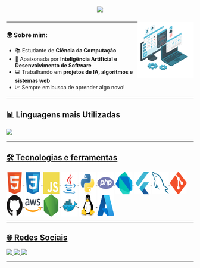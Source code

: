 <h1 align="center">
  <img src="https://readme-typing-svg.herokuapp.com?font=Fira+Code&weight=700&duration=2500&pause=1000&color=F7F7F7&background=FF000000&center=true&vCenter=true&width=500&lines=Ol%C3%A1!%F0%9F%91%8B;Seja+Bem-vindo(a)+ao+meu+GitHub!;Ciência+da+Computação+%7C+IA+%7C+Dev" />
</h1>

<img align="right" src="https://raw.githubusercontent.com/LilianyNunes/LilianyNunes/main/img/bg.svg" alt="programming" width=30% />

---

### 🌍 Sobre mim:
- 📚 Estudante de **Ciência da Computação**  
- 🤖 Apaixonada por **Inteligência Artificial e Desenvolvimento de Software**  
- 💻 Trabalhando em **projetos de IA, algoritmos e sistemas web**  
- 📈 Sempre em busca de aprender algo novo! 

---

## 📊 Linguagens mais Utilizadas
<div>
  <a href="https://github.com/LilianyNunes">
  <img height="180em" src="https://github-readme-stats.vercel.app/api/top-langs/?username=LilianyNunes&theme=react&layout=compact"/>
</div>

---

## 🛠 Tecnologias e ferramentas
<div style="display: inline_block">
  <img align="center" alt="HTML" height="60" width="45" src="https://raw.githubusercontent.com/devicons/devicon/master/icons/html5/html5-original.svg">
  <img align="center" alt="CSS" height="60" width="45" src="https://raw.githubusercontent.com/devicons/devicon/master/icons/css3/css3-original.svg">
  <img align="center" alt="JavaScript" height="60" width="45" src="https://raw.githubusercontent.com/devicons/devicon/master/icons/javascript/javascript-plain.svg">
  <img align="center" alt="Java" height="60" width="45" src="https://raw.githubusercontent.com/devicons/devicon/master/icons/java/java-original.svg">
  <img align="center" alt="Python" height="60" width="45" src="https://raw.githubusercontent.com/devicons/devicon/master/icons/python/python-original.svg">
  <img align="center" alt="PHP" height="60" width="45" src="https://raw.githubusercontent.com/devicons/devicon/master/icons/php/php-plain.svg">
  <img align="center" alt="Dart" height="60" width="45" src="https://raw.githubusercontent.com/devicons/devicon/master/icons/dart/dart-original.svg">
  <img align="center" alt="Flutter" height="60" width="45" src="https://raw.githubusercontent.com/devicons/devicon/master/icons/flutter/flutter-original.svg">
  <img align="center" alt="MySQL" height="60" width="45" src="https://raw.githubusercontent.com/devicons/devicon/master/icons/mysql/mysql-original.svg">
  <img align="center" alt="Git" height="60" width="45" src="https://raw.githubusercontent.com/devicons/devicon/master/icons/git/git-original.svg">
  <img align="center" alt="GitHub" height="60" width="45" src="https://raw.githubusercontent.com/devicons/devicon/master/icons/github/github-original.svg">
  <img align="center" alt="AWS" height="60" width="45" src="https://raw.githubusercontent.com/devicons/devicon/master/icons/amazonwebservices/amazonwebservices-original-wordmark.svg">
  <img align="center" alt="Node.js" height="60" width="45" src="https://raw.githubusercontent.com/devicons/devicon/master/icons/nodejs/nodejs-original.svg">
  <img align="center" alt="Docker" height="60" width="45" src="https://raw.githubusercontent.com/devicons/devicon/master/icons/docker/docker-original.svg">
  <img align="center" alt="Linux" height="60" width="45" src="https://raw.githubusercontent.com/devicons/devicon/master/icons/linux/linux-original.svg">
  <img align="center" alt="Azure" height="60" width="45" src="https://raw.githubusercontent.com/devicons/devicon/master/icons/azure/azure-original.svg">
</div>

---

## 🌐 Redes Sociais
<div>
  <a href="https://www.linkedin.com/in/lilianynunes/" target="_blank">
    <img src="https://img.shields.io/badge/LinkedIn-0077B5?style=for-the-badge&logo=linkedin&logoColor=white" />
  </a>
  <a href="mailto:lilianynunes10@gmail.com">
    <img src="https://img.shields.io/badge/-Gmail-D14836?style=for-the-badge&logo=gmail&logoColor=white" />
  </a>
  <a href="https://www.instagram.com/lilianynunees/" target="_blank">
    <img src="https://img.shields.io/badge/Instagram-E4405F?style=for-the-badge&logo=instagram&logoColor=white" />
  </a>
</div>

---
